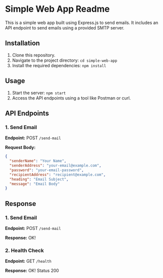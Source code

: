 # Simple Web App Readme

This is a simple web app built using Express.js to send emails. It includes an API endpoint to send emails using a provided SMTP server.

## Installation

1. Clone this repository.
2. Navigate to the project directory: `cd simple-web-app`
3. Install the required dependencies: `npm install`

## Usage

1. Start the server: `npm start`
2. Access the API endpoints using a tool like Postman or curl.

## API Endpoints

### 1. Send Email

**Endpoint:** POST `/send-mail`

**Request Body:**
```json
{
  "senderName": "Your Name",
  "senderAddress": "your-email@example.com",
  "password": "your-email-password",
  "recipientAddress": "recipient@example.com",
  "heading": "Email Subject",
  "message": "Email Body"
}
```


## Response

### 1. Send Email

**Endpoint:** POST `/send-mail`

**Response:** OK!

### 2. Health Check

**Endpoint:** GET `/health`

**Response:** OK! Status 200

